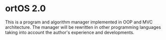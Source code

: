 # ortOS 2.0

This is a program and algorithm manager implemented in OOP and MVC architecture. The manager will be rewritten in other programming languages taking into account the author's experience and developments.

